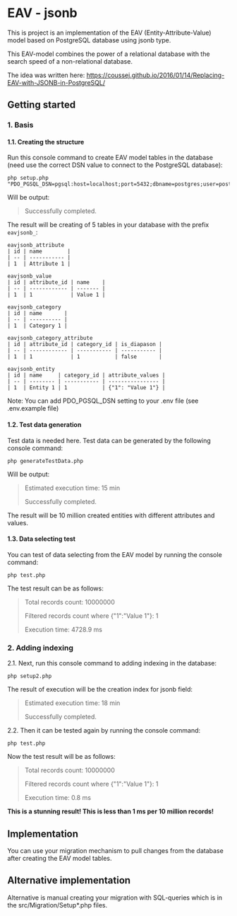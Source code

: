 # EAV - jsonb

This is project is an implementation of the EAV (Entity-Attribute-Value) model based on PostgreSQL database using jsonb type.

This EAV-model combines the power of a relational database with the search speed of a non-relational database.

The idea was written here:
https://coussej.github.io/2016/01/14/Replacing-EAV-with-JSONB-in-PostgreSQL/

## Getting started

### 1. Basis

#### 1.1. Creating the structure
Run this console command to create EAV model tables in the database (need use the correct DSN value to connect to the PostgreSQL database):
```console
php setup.php "PDO_PGSQL_DSN=pgsql:host=localhost;port=5432;dbname=postgres;user=postgres;password=mypass"
```

Will be output:
> Successfully completed.

The result will be creating of 5 tables in your database with the prefix `eavjsonb_`:
```
eavjsonb_attribute
| id | name        |
| -- | ----------- |
| 1  | Attribute 1 |
```
```
eavjsonb_value
| id | attribute_id | name    |
| -- | ------------ | ------- |
| 1  | 1            | Value 1 |
```
```
eavjsonb_category
| id | name       |
| -- | ---------- |
| 1  | Category 1 |
```
```
eavjsonb_category_attribute
| id | attribute_id | category_id | is_diapason |
| -- | ------------ | ----------- | ----------- |
| 1  | 1            | 1           | false       |
```
```
eavjsonb_entity
| id | name     | category_id | attribute_values |
| -- | -------- | ----------- | ---------------- |
| 1  | Entity 1 | 1           | {"1": "Value 1"} |
```

Note: You can add PDO_PGSQL_DSN setting to your .env file (see .env.example file)

#### 1.2. Test data generation
Test data is needed here. Test data can be generated by the following console command:
```console
php generateTestData.php
```

Will be output:
> Estimated execution time: 15 min
>
> Successfully completed.

The result will be 10 million created entities with different attributes and values.

#### 1.3. Data selecting test
You can test of data selecting from the EAV model by running the console command:
```console
php test.php
```

The test result can be as follows:
> Total records count: 10000000
>
> Filtered records count where {"1":"Value 1"}: 1
>
> Execution time: 4728.9 ms

### 2. Adding indexing

2.1. Next, run this console command to adding indexing in the database:
```console
php setup2.php
```

The result of execution will be the creation index for jsonb field:
> Estimated execution time: 18 min
> 
> Successfully completed.

2.2. Then it can be tested again by running the console command:
```console
php test.php
```

Now the test result will be as follows:
> Total records count: 10000000
>
> Filtered records count where {"1":"Value 1"}: 1
>
> Execution time: 0.8 ms

**This is a stunning result! This is less than 1 ms per 10 million records!**

## Implementation

You can use your migration mechanism to pull changes from the database after creating the EAV model tables.

## Alternative implementation

Alternative is manual creating your migration with SQL-queries which is in the src/Migration/Setup*.php files.

